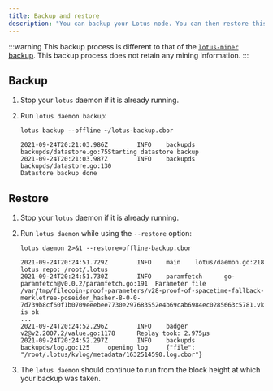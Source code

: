```yaml
---
title: Backup and restore
description: "You can backup your Lotus node. You can then restore this backup if something goes wrong, or you simply wish to move your Lotus node from one computer to another."
---
```


:::warning
This backup process is different to that of the [`lotus-miner` backup](../../mine/lotus/backup-and-restore.md). This backup process does not retain any mining information.
:::

## Backup

1. Stop your `lotus` daemon if it is already running.
1. Run `lotus daemon backup`:
    
    ```shell
    lotus backup --offline ~/lotus-backup.cbor
    ```

    ```shell output
    2021-09-24T20:21:03.986Z        INFO    backupds        backupds/datastore.go:75Starting datastore backup
    2021-09-24T20:21:03.987Z        INFO    backupds        backupds/datastore.go:130
    Datastore backup done
    ```

## Restore

1. Stop your `lotus` daemon if it is already running.
1. Run `lotus daemon` while using the `--restore` option:

    ```shell
    lotus daemon 2>&1 --restore=offline-backup.cbor
    ```

    ```shell output
    2021-09-24T20:24:51.729Z        INFO    main    lotus/daemon.go:218     lotus repo: /root/.lotus                                                                                              
    2021-09-24T20:24:51.730Z        INFO    paramfetch      go-paramfetch@v0.0.2/paramfetch.go:191  Parameter file /var/tmp/filecoin-proof-parameters/v28-proof-of-spacetime-fallback-merkletree-poseidon_hasher-8-0-0-7d739b8cf60f1b0709eeebee7730e297683552e4b69cab6984ec0285663c5781.vk is ok
    ...
    2021-09-24T20:24:52.296Z        INFO    badger  v2@v2.2007.2/value.go:1178      Replay took: 2.975µs
    2021-09-24T20:24:52.297Z        INFO    backupds        backupds/log.go:125     opening log     {"file": "/root/.lotus/kvlog/metadata/1632514590.log.cbor"}
    ```

1. The `lotus daemon` should continue to run from the block height at which your backup was taken.

